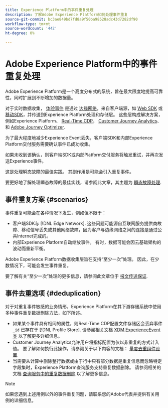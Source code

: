 ```yaml
---
title: Experience Platform中的事件重复处理
description: 了解Adobe Experience Platform如何处理事件重复
source-git-commit: bc3ae849bd7fd8a9f50ba98528adc43d7282df90
workflow-type: tm+mt
source-wordcount: '442'
ht-degree: 0%

---
```



# Adobe Experience Platform中的事件重复处理

Adobe Experience Platform是一个高度分布式的系统，旨在最大限度地提高可靠性，同时扩展到不断增加的数据量。

对于实时数据收集， [体验事件](../xdm/classes/experienceevent.md) 是通过 [边缘网络](../web-sdk/home.md#edge-network)，来自客户端源，如 [Web SDK](../web-sdk/home.md) 或 [移动SDK](https://developer.adobe.com/client-sdks/home/)，并传送到Experience Platform处理和存储层。 这些层构成解决方案，例如Experience Platform、 [Real-Time CDP](../rtcdp/home.md)， [Customer Journey Analytics](https://experienceleague.adobe.com/docs/analytics-platform/using/cja-overview/cja-overview.html?lang=zh-Hans)、和 [Adobe Journey Optimizer](https://experienceleague.adobe.com/docs/journey-optimizer/using/ajo-home.html).

为了最大程度地减少Experience Event丢失，客户端SDK和内部Experience Platform交付服务需要确认事件已成功收集。

如果未收到该确认，则客户端SDK或内部Platform交付服务将触发重试，并再次发送Experience事件。

这是处理瞬态故障的最佳实践。 其副作用是可能会引入重复事件。

要更好地了解处理瞬态故障的最佳实践，请参阅此文章，其主题为 [瞬态故障处理](https://learn.microsoft.com/en-us/azure/architecture/best-practices/transient-faults).

## 事件重复方案 {#scenarios}

事件重复可能会在各种情况下发生，例如但不限于：

* 客户端SDK与 [!DNL Edge Network]. 这些问题可能源自互联网服务提供商故障、移动信号丢失或其他网络故障，因为客户与边缘网络之间的连接是通过公共Internet完成的。
* 内部Experience Platform自动缩放事件。 有时，数据可能会因云基础架构的波动而重新平衡。

Adobe Experience Platform数据收集层旨在支持“至少一次”处理。 因此，在少数情况下，可能会发生事件重复。

要了解有关“至少一次”处理的更多信息，请参阅此文章位于 [报文传送保证](https://docs.confluent.io/kafka/design/delivery-semantics.html).

## 事件去重选项 {#deduplication}

对于对重复事件敏感的业务情形，Experience Platform在其下游存储系统中使用多种事件重复数据删除方法，如下所述。

* 如果某个事件具有相同的属性，则Real-Time CDP配置文件存储区会丢弃事件 `_id` 已存在于 [!DNL Profile Store]. 请参阅相关文档 [XDM ExperienceEvent类](../xdm/classes/experienceevent.md) 以了解更多详细信息。
* Customer Journey Analytics允许用户将指标配置为仅以非重复的方式计入值。 要了解如何执行此操作，请参阅关于以下内容的文档： [量度去重组件设置](https://experienceleague.adobe.com/docs/analytics-platform/using/cja-dataviews/component-settings/metric-deduplication.html?lang=zh-Hans).
* 当需要从计算中删除整行数据或由于行中只有部分数据是重复信息而忽略特定字段集时，Experience Platform查询服务支持重复数据删除。 请参阅相关的文档 [查询服务中的重复数据删除](../query-service/key-concepts/deduplication.md) 以了解更多信息。

>[!NOTE]
>
>如果您遇到上述用例以外的事件重复问题，请联系您的Adobe代表并提供有关用例的详细信息。